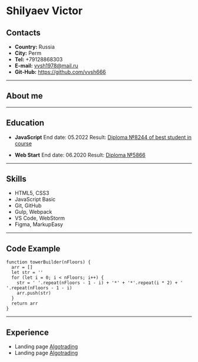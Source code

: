 # Shilyaev Victor

## Contacts

-   **Country:** Russia
-   **City:** Perm
-   **Tel:** +79128868303
-   **E-mail:** vvsh1978@mail.ru
-   **Git-Hub:** https://github.com/vvsh666

---

## About me

---

## Education

-   **JavaScript**
    End date: 05.2022
    Result: [Diploma №8244 of best student in course](https://fs-thb02.getcourse.ru/fileservice/file/thumbnail/h/8f2e0842afa592abba2987a0e664ab0b.png/s/800x/a/12250/sc/278)

-   **Web Start**
    End date: 06.2020
    Result: [Diploma №5866](https://fs-thb02.getcourse.ru/fileservice/file/thumbnail/h/a8a7cdedd1330f981c1b165acd6c742e.png/s/800x/a/12250/sc/329)

---

## Skills

-   HTML5, CSS3
-   JavaScript Basic
-   Git, GitHub
-   Gulp, Webpack
-   VS Code, WebStorm
-   Figma, MarkupEasy

---

## Code Example

```
function towerBuilder(nFloors) {
  arr = []
  let str = ''
  for (let i = 0; i < nFloors; i++) {
    str = ' '.repeat(nFloors - 1 - i) + '*' + '*'.repeat(i * 2) + ' '.repeat(nFloors - 1 - i)
    arr.push(str)
  }
  return arr
}
```

---

## Experience

-   Landing page [Algotrading](http://masterbow.ru/algotrading/)
-   Landing page [Algotrading](http://masterbow.ru/algotrading/)
